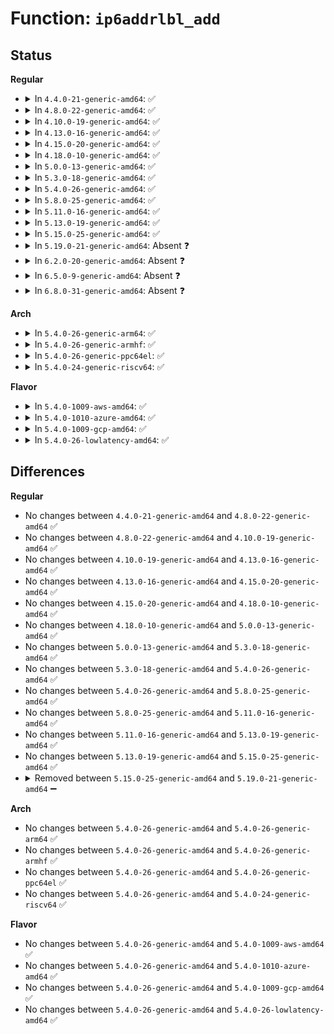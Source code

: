 # Function: <code>ip6addrlbl_add</code>

## Status
<b>Regular</b>
<ul>
<li>
<details>
<summary>In <code>4.4.0-21-generic-amd64</code>: ✅</summary>

```c
int ip6addrlbl_add(struct net * net, const struct in6_addr * prefix, int prefixlen, int ifindex, u32 label, int replace)
```

```json
{
  "name": "ip6addrlbl_add",
  "collision_type": "Unique Static",
  "inline_type": "No",
  "funcs": [
    {
      "addr": 18446744071587047504,
      "name": "ip6addrlbl_add",
      "external": false,
      "loc": "net/ipv6/addrlabel.c:283",
      "file": "net/ipv6/addrlabel.c",
      "inline": "seen, unknown",
      "caller_inline": [],
      "caller_func": [
        "net/ipv6/addrlabel.c:ip6addrlbl_net_init",
        "net/ipv6/addrlabel.c:ip6addrlbl_newdel"
      ]
    }
  ],
  "symbols": [
    {
      "addr": 18446744071587047504,
      "name": "ip6addrlbl_add",
      "section": ".text",
      "bind": "STB_LOCAL",
      "size": 813
    }
  ]
}
```
</details>
</li>
<li>
<details>
<summary>In <code>4.8.0-22-generic-amd64</code>: ✅</summary>

```c
int ip6addrlbl_add(struct net * net, const struct in6_addr * prefix, int prefixlen, int ifindex, u32 label, int replace)
```

```json
{
  "name": "ip6addrlbl_add",
  "collision_type": "Unique Static",
  "inline_type": "No",
  "funcs": [
    {
      "addr": 18446744071587496512,
      "name": "ip6addrlbl_add",
      "external": false,
      "loc": "net/ipv6/addrlabel.c:283",
      "file": "net/ipv6/addrlabel.c",
      "inline": "seen, unknown",
      "caller_inline": [],
      "caller_func": [
        "net/ipv6/addrlabel.c:ip6addrlbl_newdel",
        "net/ipv6/addrlabel.c:ip6addrlbl_net_init"
      ]
    }
  ],
  "symbols": [
    {
      "addr": 18446744071587496512,
      "name": "ip6addrlbl_add",
      "section": ".text",
      "bind": "STB_LOCAL",
      "size": 802
    }
  ]
}
```
</details>
</li>
<li>
<details>
<summary>In <code>4.10.0-19-generic-amd64</code>: ✅</summary>

```c
int ip6addrlbl_add(struct net * net, const struct in6_addr * prefix, int prefixlen, int ifindex, u32 label, int replace)
```

```json
{
  "name": "ip6addrlbl_add",
  "collision_type": "Unique Static",
  "inline_type": "No",
  "funcs": [
    {
      "addr": 18446744071587700416,
      "name": "ip6addrlbl_add",
      "external": false,
      "loc": "net/ipv6/addrlabel.c:283",
      "file": "net/ipv6/addrlabel.c",
      "inline": "seen, unknown",
      "caller_inline": [],
      "caller_func": [
        "net/ipv6/addrlabel.c:ip6addrlbl_newdel",
        "net/ipv6/addrlabel.c:ip6addrlbl_net_init"
      ]
    }
  ],
  "symbols": [
    {
      "addr": 18446744071587700416,
      "name": "ip6addrlbl_add",
      "section": ".text",
      "bind": "STB_LOCAL",
      "size": 802
    }
  ]
}
```
</details>
</li>
<li>
<details>
<summary>In <code>4.13.0-16-generic-amd64</code>: ✅</summary>

```c
int ip6addrlbl_add(struct net * net, const struct in6_addr * prefix, int prefixlen, int ifindex, u32 label, int replace)
```

```json
{
  "name": "ip6addrlbl_add",
  "collision_type": "Unique Static",
  "inline_type": "No",
  "funcs": [
    {
      "addr": 18446744071587851296,
      "name": "ip6addrlbl_add",
      "external": false,
      "loc": "net/ipv6/addrlabel.c:284",
      "file": "net/ipv6/addrlabel.c",
      "inline": "seen, unknown",
      "caller_inline": [],
      "caller_func": [
        "net/ipv6/addrlabel.c:ip6addrlbl_newdel",
        "net/ipv6/addrlabel.c:ip6addrlbl_net_init"
      ]
    }
  ],
  "symbols": [
    {
      "addr": 18446744071587851296,
      "name": "ip6addrlbl_add",
      "section": ".text",
      "bind": "STB_LOCAL",
      "size": 821
    }
  ]
}
```
</details>
</li>
<li>
<details>
<summary>In <code>4.15.0-20-generic-amd64</code>: ✅</summary>

```c
int ip6addrlbl_add(struct net * net, const struct in6_addr * prefix, int prefixlen, int ifindex, u32 label, int replace)
```

```json
{
  "name": "ip6addrlbl_add",
  "collision_type": "Unique Static",
  "inline_type": "No",
  "funcs": [
    {
      "addr": 18446744071588381024,
      "name": "ip6addrlbl_add",
      "external": false,
      "loc": "net/ipv6/addrlabel.c:242",
      "file": "net/ipv6/addrlabel.c",
      "inline": "seen, unknown",
      "caller_inline": [],
      "caller_func": [
        "net/ipv6/addrlabel.c:ip6addrlbl_newdel",
        "net/ipv6/addrlabel.c:ip6addrlbl_net_init"
      ]
    }
  ],
  "symbols": [
    {
      "addr": 18446744071588381024,
      "name": "ip6addrlbl_add",
      "section": ".text",
      "bind": "STB_LOCAL",
      "size": 787
    }
  ]
}
```
</details>
</li>
<li>
<details>
<summary>In <code>4.18.0-10-generic-amd64</code>: ✅</summary>

```c
int ip6addrlbl_add(struct net * net, const struct in6_addr * prefix, int prefixlen, int ifindex, u32 label, int replace)
```

```json
{
  "name": "ip6addrlbl_add",
  "collision_type": "Unique Static",
  "inline_type": "No",
  "funcs": [
    {
      "addr": 18446744071588739472,
      "name": "ip6addrlbl_add",
      "external": false,
      "loc": "net/ipv6/addrlabel.c:242",
      "file": "net/ipv6/addrlabel.c",
      "inline": "seen, unknown",
      "caller_inline": [],
      "caller_func": [
        "net/ipv6/addrlabel.c:ip6addrlbl_newdel",
        "net/ipv6/addrlabel.c:ip6addrlbl_net_init"
      ]
    }
  ],
  "symbols": [
    {
      "addr": 18446744071588739472,
      "name": "ip6addrlbl_add",
      "section": ".text",
      "bind": "STB_LOCAL",
      "size": 795
    }
  ]
}
```
</details>
</li>
<li>
<details>
<summary>In <code>5.0.0-13-generic-amd64</code>: ✅</summary>

```c
int ip6addrlbl_add(struct net * net, const struct in6_addr * prefix, int prefixlen, int ifindex, u32 label, int replace)
```

```json
{
  "name": "ip6addrlbl_add",
  "collision_type": "Unique Static",
  "inline_type": "No",
  "funcs": [
    {
      "addr": 18446744071588959664,
      "name": "ip6addrlbl_add",
      "external": false,
      "loc": "net/ipv6/addrlabel.c:242",
      "file": "net/ipv6/addrlabel.c",
      "inline": "seen, unknown",
      "caller_inline": [],
      "caller_func": [
        "net/ipv6/addrlabel.c:ip6addrlbl_newdel",
        "net/ipv6/addrlabel.c:ip6addrlbl_net_init"
      ]
    }
  ],
  "symbols": [
    {
      "addr": 18446744071588959664,
      "name": "ip6addrlbl_add",
      "section": ".text",
      "bind": "STB_LOCAL",
      "size": 795
    }
  ]
}
```
</details>
</li>
<li>
<details>
<summary>In <code>5.3.0-18-generic-amd64</code>: ✅</summary>

```c
int ip6addrlbl_add(struct net * net, const struct in6_addr * prefix, int prefixlen, int ifindex, u32 label, int replace)
```

```json
{
  "name": "ip6addrlbl_add",
  "collision_type": "Unique Static",
  "inline_type": "No",
  "funcs": [
    {
      "addr": 18446744071589403424,
      "name": "ip6addrlbl_add",
      "external": false,
      "loc": "net/ipv6/addrlabel.c:242",
      "file": "net/ipv6/addrlabel.c",
      "inline": "seen, unknown",
      "caller_inline": [],
      "caller_func": [
        "net/ipv6/addrlabel.c:ip6addrlbl_newdel",
        "net/ipv6/addrlabel.c:ip6addrlbl_net_init"
      ]
    }
  ],
  "symbols": [
    {
      "addr": 18446744071589403424,
      "name": "ip6addrlbl_add",
      "section": ".text",
      "bind": "STB_LOCAL",
      "size": 797
    }
  ]
}
```
</details>
</li>
<li>
<details>
<summary>In <code>5.4.0-26-generic-amd64</code>: ✅</summary>

```c
int ip6addrlbl_add(struct net * net, const struct in6_addr * prefix, int prefixlen, int ifindex, u32 label, int replace)
```

```json
{
  "name": "ip6addrlbl_add",
  "collision_type": "Unique Static",
  "inline_type": "No",
  "funcs": [
    {
      "addr": 18446744071589627712,
      "name": "ip6addrlbl_add",
      "external": false,
      "loc": "net/ipv6/addrlabel.c:242",
      "file": "net/ipv6/addrlabel.c",
      "inline": "seen, unknown",
      "caller_inline": [],
      "caller_func": [
        "net/ipv6/addrlabel.c:ip6addrlbl_newdel",
        "net/ipv6/addrlabel.c:ip6addrlbl_net_init"
      ]
    }
  ],
  "symbols": [
    {
      "addr": 18446744071589627712,
      "name": "ip6addrlbl_add",
      "section": ".text",
      "bind": "STB_LOCAL",
      "size": 797
    }
  ]
}
```
</details>
</li>
<li>
<details>
<summary>In <code>5.8.0-25-generic-amd64</code>: ✅</summary>

```c
int ip6addrlbl_add(struct net * net, const struct in6_addr * prefix, int prefixlen, int ifindex, u32 label, int replace)
```

```json
{
  "name": "ip6addrlbl_add",
  "collision_type": "Unique Static",
  "inline_type": "No",
  "funcs": [
    {
      "addr": 18446744071590636912,
      "name": "ip6addrlbl_add",
      "external": false,
      "loc": "net/ipv6/addrlabel.c:242",
      "file": "net/ipv6/addrlabel.c",
      "inline": "seen, unknown",
      "caller_inline": [],
      "caller_func": [
        "net/ipv6/addrlabel.c:ip6addrlbl_newdel",
        "net/ipv6/addrlabel.c:ip6addrlbl_net_init"
      ]
    }
  ],
  "symbols": [
    {
      "addr": 18446744071590636912,
      "name": "ip6addrlbl_add",
      "section": ".text",
      "bind": "STB_LOCAL",
      "size": 462
    }
  ]
}
```
</details>
</li>
<li>
<details>
<summary>In <code>5.11.0-16-generic-amd64</code>: ✅</summary>

```c
int ip6addrlbl_add(struct net * net, const struct in6_addr * prefix, int prefixlen, int ifindex, u32 label, int replace)
```

```json
{
  "name": "ip6addrlbl_add",
  "collision_type": "Unique Static",
  "inline_type": "No",
  "funcs": [
    {
      "addr": 18446744071590696832,
      "name": "ip6addrlbl_add",
      "external": false,
      "loc": "net/ipv6/addrlabel.c:242",
      "file": "net/ipv6/addrlabel.c",
      "inline": "seen, unknown",
      "caller_inline": [],
      "caller_func": [
        "net/ipv6/addrlabel.c:ip6addrlbl_newdel",
        "net/ipv6/addrlabel.c:ip6addrlbl_net_init"
      ]
    }
  ],
  "symbols": [
    {
      "addr": 18446744071590696832,
      "name": "ip6addrlbl_add",
      "section": ".text",
      "bind": "STB_LOCAL",
      "size": 462
    }
  ]
}
```
</details>
</li>
<li>
<details>
<summary>In <code>5.13.0-19-generic-amd64</code>: ✅</summary>

```c
int ip6addrlbl_add(struct net * net, const struct in6_addr * prefix, int prefixlen, int ifindex, u32 label, int replace)
```

```json
{
  "name": "ip6addrlbl_add",
  "collision_type": "Unique Static",
  "inline_type": "No",
  "funcs": [
    {
      "addr": 18446744071590624096,
      "name": "ip6addrlbl_add",
      "external": false,
      "loc": "net/ipv6/addrlabel.c:242",
      "file": "net/ipv6/addrlabel.c",
      "inline": "seen, unknown",
      "caller_inline": [],
      "caller_func": [
        "net/ipv6/addrlabel.c:ip6addrlbl_newdel",
        "net/ipv6/addrlabel.c:ip6addrlbl_net_init"
      ]
    }
  ],
  "symbols": [
    {
      "addr": 18446744071590624096,
      "name": "ip6addrlbl_add",
      "section": ".text",
      "bind": "STB_LOCAL",
      "size": 766
    }
  ]
}
```
</details>
</li>
<li>
<details>
<summary>In <code>5.15.0-25-generic-amd64</code>: ✅</summary>

```c
int ip6addrlbl_add(struct net * net, const struct in6_addr * prefix, int prefixlen, int ifindex, u32 label, int replace)
```

```json
{
  "name": "ip6addrlbl_add",
  "collision_type": "Unique Static",
  "inline_type": "No",
  "funcs": [
    {
      "addr": 18446744071591437280,
      "name": "ip6addrlbl_add",
      "external": false,
      "loc": "net/ipv6/addrlabel.c:242",
      "file": "net/ipv6/addrlabel.c",
      "inline": "seen, unknown",
      "caller_inline": [],
      "caller_func": [
        "net/ipv6/addrlabel.c:ip6addrlbl_newdel",
        "net/ipv6/addrlabel.c:ip6addrlbl_net_init"
      ]
    }
  ],
  "symbols": [
    {
      "addr": 18446744071591437280,
      "name": "ip6addrlbl_add",
      "section": ".text",
      "bind": "STB_LOCAL",
      "size": 766
    }
  ]
}
```
</details>
</li>
<li>
<details>
<summary>In <code>5.19.0-21-generic-amd64</code>: Absent ❓</summary>

```json
{
  "name": "ip6addrlbl_add",
  "collision_type": "Unique Static",
  "inline_type": "Full",
  "funcs": [
    {
      "addr": 18446744071593117378,
      "name": "ip6addrlbl_add",
      "external": false,
      "loc": "net/ipv6/addrlabel.c:242",
      "file": "net/ipv6/addrlabel.c",
      "inline": "not declared, inlined",
      "caller_inline": [
        "net/ipv6/addrlabel.c:ip6addrlbl_newdel",
        "net/ipv6/addrlabel.c:ip6addrlbl_net_init"
      ],
      "caller_func": []
    }
  ],
  "symbols": []
}
```
</details>
</li>
<li>
<details>
<summary>In <code>6.2.0-20-generic-amd64</code>: Absent ❓</summary>

```json
{
  "name": "ip6addrlbl_add",
  "collision_type": "Unique Static",
  "inline_type": "Full",
  "funcs": [
    {
      "addr": 18446744071595013042,
      "name": "ip6addrlbl_add",
      "external": false,
      "loc": "net/ipv6/addrlabel.c:242",
      "file": "net/ipv6/addrlabel.c",
      "inline": "not declared, inlined",
      "caller_inline": [
        "net/ipv6/addrlabel.c:ip6addrlbl_newdel",
        "net/ipv6/addrlabel.c:ip6addrlbl_net_init"
      ],
      "caller_func": []
    }
  ],
  "symbols": []
}
```
</details>
</li>
<li>
<details>
<summary>In <code>6.5.0-9-generic-amd64</code>: Absent ❓</summary>

```json
{
  "name": "ip6addrlbl_add",
  "collision_type": "Unique Static",
  "inline_type": "Full",
  "funcs": [
    {
      "addr": 18446744071595406247,
      "name": "ip6addrlbl_add",
      "external": false,
      "loc": "net/ipv6/addrlabel.c:242",
      "file": "net/ipv6/addrlabel.c",
      "inline": "not declared, inlined",
      "caller_inline": [
        "net/ipv6/addrlabel.c:ip6addrlbl_newdel",
        "net/ipv6/addrlabel.c:ip6addrlbl_net_init"
      ],
      "caller_func": []
    }
  ],
  "symbols": []
}
```
</details>
</li>
<li>
<details>
<summary>In <code>6.8.0-31-generic-amd64</code>: Absent ❓</summary>

```json
{
  "name": "ip6addrlbl_add",
  "collision_type": "Unique Static",
  "inline_type": "Full",
  "funcs": [
    {
      "addr": 18446744071596247943,
      "name": "ip6addrlbl_add",
      "external": false,
      "loc": "net/ipv6/addrlabel.c:242",
      "file": "net/ipv6/addrlabel.c",
      "inline": "not declared, inlined",
      "caller_inline": [
        "net/ipv6/addrlabel.c:ip6addrlbl_newdel",
        "net/ipv6/addrlabel.c:ip6addrlbl_net_init"
      ],
      "caller_func": []
    }
  ],
  "symbols": []
}
```
</details>
</li>
</ul>
<b>Arch</b>
<ul>
<li>
<details>
<summary>In <code>5.4.0-26-generic-arm64</code>: ✅</summary>

```c
int ip6addrlbl_add(struct net * net, const struct in6_addr * prefix, int prefixlen, int ifindex, u32 label, int replace)
```

```json
{
  "name": "ip6addrlbl_add",
  "collision_type": "Unique Static",
  "inline_type": "No",
  "funcs": [
    {
      "addr": 18446603336503311168,
      "name": "ip6addrlbl_add",
      "external": false,
      "loc": "net/ipv6/addrlabel.c:242",
      "file": "net/ipv6/addrlabel.c",
      "inline": "seen, unknown",
      "caller_inline": [],
      "caller_func": [
        "net/ipv6/addrlabel.c:ip6addrlbl_newdel",
        "net/ipv6/addrlabel.c:ip6addrlbl_net_init"
      ]
    }
  ],
  "symbols": [
    {
      "addr": 18446603336503311168,
      "name": "ip6addrlbl_add",
      "section": ".text",
      "bind": "STB_LOCAL",
      "size": 820
    }
  ]
}
```
</details>
</li>
<li>
<details>
<summary>In <code>5.4.0-26-generic-armhf</code>: ✅</summary>

```c
int ip6addrlbl_add(struct net * net, const struct in6_addr * prefix, int prefixlen, int ifindex, u32 label, int replace)
```

```json
{
  "name": "ip6addrlbl_add",
  "collision_type": "Unique Static",
  "inline_type": "No",
  "funcs": [
    {
      "addr": 3235977524,
      "name": "ip6addrlbl_add",
      "external": false,
      "loc": "net/ipv6/addrlabel.c:242",
      "file": "net/ipv6/addrlabel.c",
      "inline": "seen, unknown",
      "caller_inline": [],
      "caller_func": [
        "net/ipv6/addrlabel.c:ip6addrlbl_newdel",
        "net/ipv6/addrlabel.c:ip6addrlbl_net_init"
      ]
    }
  ],
  "symbols": [
    {
      "addr": 3235977524,
      "name": "ip6addrlbl_add",
      "section": ".text",
      "bind": "STB_LOCAL",
      "size": 768
    }
  ]
}
```
</details>
</li>
<li>
<details>
<summary>In <code>5.4.0-26-generic-ppc64el</code>: ✅</summary>

```c
int ip6addrlbl_add(struct net * net, const struct in6_addr * prefix, int prefixlen, int ifindex, u32 label, int replace)
```

```json
{
  "name": "ip6addrlbl_add",
  "collision_type": "Unique Static",
  "inline_type": "No",
  "funcs": [
    {
      "addr": 13835058055297065712,
      "name": "ip6addrlbl_add",
      "external": false,
      "loc": "net/ipv6/addrlabel.c:242",
      "file": "net/ipv6/addrlabel.c",
      "inline": "seen, unknown",
      "caller_inline": [],
      "caller_func": [
        "net/ipv6/addrlabel.c:ip6addrlbl_newdel",
        "net/ipv6/addrlabel.c:ip6addrlbl_net_init"
      ]
    }
  ],
  "symbols": [
    {
      "addr": 13835058055297065712,
      "name": "ip6addrlbl_add",
      "section": ".text",
      "bind": "STB_LOCAL",
      "size": 1104
    }
  ]
}
```
</details>
</li>
<li>
<details>
<summary>In <code>5.4.0-24-generic-riscv64</code>: ✅</summary>

```c
int ip6addrlbl_add(struct net * net, const struct in6_addr * prefix, int prefixlen, int ifindex, u32 label, int replace)
```

```json
{
  "name": "ip6addrlbl_add",
  "collision_type": "Unique Static",
  "inline_type": "No",
  "funcs": [
    {
      "addr": 18446743936279325464,
      "name": "ip6addrlbl_add",
      "external": false,
      "loc": "net/ipv6/addrlabel.c:242",
      "file": "net/ipv6/addrlabel.c",
      "inline": "seen, unknown",
      "caller_inline": [],
      "caller_func": [
        "net/ipv6/addrlabel.c:ip6addrlbl_newdel",
        "net/ipv6/addrlabel.c:ip6addrlbl_net_init"
      ]
    }
  ],
  "symbols": [
    {
      "addr": 18446743936279325464,
      "name": "ip6addrlbl_add",
      "section": ".text",
      "bind": "STB_LOCAL",
      "size": 706
    }
  ]
}
```
</details>
</li>
</ul>
<b>Flavor</b>
<ul>
<li>
<details>
<summary>In <code>5.4.0-1009-aws-amd64</code>: ✅</summary>

```c
int ip6addrlbl_add(struct net * net, const struct in6_addr * prefix, int prefixlen, int ifindex, u32 label, int replace)
```

```json
{
  "name": "ip6addrlbl_add",
  "collision_type": "Unique Static",
  "inline_type": "No",
  "funcs": [
    {
      "addr": 18446744071589232080,
      "name": "ip6addrlbl_add",
      "external": false,
      "loc": "net/ipv6/addrlabel.c:242",
      "file": "net/ipv6/addrlabel.c",
      "inline": "seen, unknown",
      "caller_inline": [],
      "caller_func": [
        "net/ipv6/addrlabel.c:ip6addrlbl_newdel",
        "net/ipv6/addrlabel.c:ip6addrlbl_net_init"
      ]
    }
  ],
  "symbols": [
    {
      "addr": 18446744071589232080,
      "name": "ip6addrlbl_add",
      "section": ".text",
      "bind": "STB_LOCAL",
      "size": 797
    }
  ]
}
```
</details>
</li>
<li>
<details>
<summary>In <code>5.4.0-1010-azure-amd64</code>: ✅</summary>

```c
int ip6addrlbl_add(struct net * net, const struct in6_addr * prefix, int prefixlen, int ifindex, u32 label, int replace)
```

```json
{
  "name": "ip6addrlbl_add",
  "collision_type": "Unique Static",
  "inline_type": "No",
  "funcs": [
    {
      "addr": 18446744071588957072,
      "name": "ip6addrlbl_add",
      "external": false,
      "loc": "net/ipv6/addrlabel.c:242",
      "file": "net/ipv6/addrlabel.c",
      "inline": "seen, unknown",
      "caller_inline": [],
      "caller_func": [
        "net/ipv6/addrlabel.c:ip6addrlbl_newdel",
        "net/ipv6/addrlabel.c:ip6addrlbl_net_init"
      ]
    }
  ],
  "symbols": [
    {
      "addr": 18446744071588957072,
      "name": "ip6addrlbl_add",
      "section": ".text",
      "bind": "STB_LOCAL",
      "size": 797
    }
  ]
}
```
</details>
</li>
<li>
<details>
<summary>In <code>5.4.0-1009-gcp-amd64</code>: ✅</summary>

```c
int ip6addrlbl_add(struct net * net, const struct in6_addr * prefix, int prefixlen, int ifindex, u32 label, int replace)
```

```json
{
  "name": "ip6addrlbl_add",
  "collision_type": "Unique Static",
  "inline_type": "No",
  "funcs": [
    {
      "addr": 18446744071589668944,
      "name": "ip6addrlbl_add",
      "external": false,
      "loc": "net/ipv6/addrlabel.c:242",
      "file": "net/ipv6/addrlabel.c",
      "inline": "seen, unknown",
      "caller_inline": [],
      "caller_func": [
        "net/ipv6/addrlabel.c:ip6addrlbl_newdel",
        "net/ipv6/addrlabel.c:ip6addrlbl_net_init"
      ]
    }
  ],
  "symbols": [
    {
      "addr": 18446744071589668944,
      "name": "ip6addrlbl_add",
      "section": ".text",
      "bind": "STB_LOCAL",
      "size": 797
    }
  ]
}
```
</details>
</li>
<li>
<details>
<summary>In <code>5.4.0-26-lowlatency-amd64</code>: ✅</summary>

```c
int ip6addrlbl_add(struct net * net, const struct in6_addr * prefix, int prefixlen, int ifindex, u32 label, int replace)
```

```json
{
  "name": "ip6addrlbl_add",
  "collision_type": "Unique Static",
  "inline_type": "No",
  "funcs": [
    {
      "addr": 18446744071589717984,
      "name": "ip6addrlbl_add",
      "external": false,
      "loc": "net/ipv6/addrlabel.c:242",
      "file": "net/ipv6/addrlabel.c",
      "inline": "seen, unknown",
      "caller_inline": [],
      "caller_func": [
        "net/ipv6/addrlabel.c:ip6addrlbl_newdel",
        "net/ipv6/addrlabel.c:ip6addrlbl_net_init"
      ]
    }
  ],
  "symbols": [
    {
      "addr": 18446744071589717984,
      "name": "ip6addrlbl_add",
      "section": ".text",
      "bind": "STB_LOCAL",
      "size": 783
    }
  ]
}
```
</details>
</li>
</ul>

## Differences
<b>Regular</b>
<ul>
<li>
No changes between <code>4.4.0-21-generic-amd64</code> and <code>4.8.0-22-generic-amd64</code> ✅
</li>
<li>
No changes between <code>4.8.0-22-generic-amd64</code> and <code>4.10.0-19-generic-amd64</code> ✅
</li>
<li>
No changes between <code>4.10.0-19-generic-amd64</code> and <code>4.13.0-16-generic-amd64</code> ✅
</li>
<li>
No changes between <code>4.13.0-16-generic-amd64</code> and <code>4.15.0-20-generic-amd64</code> ✅
</li>
<li>
No changes between <code>4.15.0-20-generic-amd64</code> and <code>4.18.0-10-generic-amd64</code> ✅
</li>
<li>
No changes between <code>4.18.0-10-generic-amd64</code> and <code>5.0.0-13-generic-amd64</code> ✅
</li>
<li>
No changes between <code>5.0.0-13-generic-amd64</code> and <code>5.3.0-18-generic-amd64</code> ✅
</li>
<li>
No changes between <code>5.3.0-18-generic-amd64</code> and <code>5.4.0-26-generic-amd64</code> ✅
</li>
<li>
No changes between <code>5.4.0-26-generic-amd64</code> and <code>5.8.0-25-generic-amd64</code> ✅
</li>
<li>
No changes between <code>5.8.0-25-generic-amd64</code> and <code>5.11.0-16-generic-amd64</code> ✅
</li>
<li>
No changes between <code>5.11.0-16-generic-amd64</code> and <code>5.13.0-19-generic-amd64</code> ✅
</li>
<li>
No changes between <code>5.13.0-19-generic-amd64</code> and <code>5.15.0-25-generic-amd64</code> ✅
</li>
<li>
<details>
<summary>Removed between <code>5.15.0-25-generic-amd64</code> and <code>5.19.0-21-generic-amd64</code> ➖</summary>

```c
int ip6addrlbl_add(struct net * net, const struct in6_addr * prefix, int prefixlen, int ifindex, u32 label, int replace)
```
</details>
</li>
</ul>
<b>Arch</b>
<ul>
<li>
No changes between <code>5.4.0-26-generic-amd64</code> and <code>5.4.0-26-generic-arm64</code> ✅
</li>
<li>
No changes between <code>5.4.0-26-generic-amd64</code> and <code>5.4.0-26-generic-armhf</code> ✅
</li>
<li>
No changes between <code>5.4.0-26-generic-amd64</code> and <code>5.4.0-26-generic-ppc64el</code> ✅
</li>
<li>
No changes between <code>5.4.0-26-generic-amd64</code> and <code>5.4.0-24-generic-riscv64</code> ✅
</li>
</ul>
<b>Flavor</b>
<ul>
<li>
No changes between <code>5.4.0-26-generic-amd64</code> and <code>5.4.0-1009-aws-amd64</code> ✅
</li>
<li>
No changes between <code>5.4.0-26-generic-amd64</code> and <code>5.4.0-1010-azure-amd64</code> ✅
</li>
<li>
No changes between <code>5.4.0-26-generic-amd64</code> and <code>5.4.0-1009-gcp-amd64</code> ✅
</li>
<li>
No changes between <code>5.4.0-26-generic-amd64</code> and <code>5.4.0-26-lowlatency-amd64</code> ✅
</li>
</ul>
